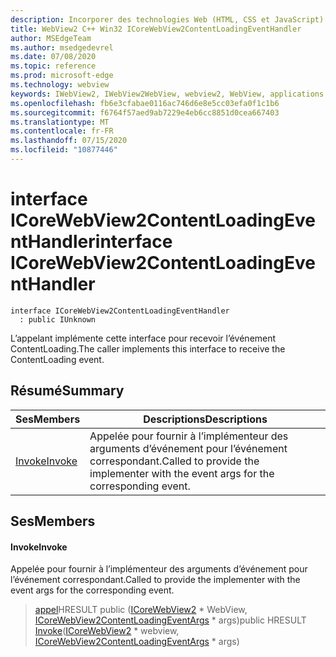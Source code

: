 ```yaml
---
description: Incorporer des technologies Web (HTML, CSS et JavaScript) dans vos applications natives avec le contrôle Microsoft Edge WebView2
title: WebView2 C++ Win32 ICoreWebView2ContentLoadingEventHandler
author: MSEdgeTeam
ms.author: msedgedevrel
ms.date: 07/08/2020
ms.topic: reference
ms.prod: microsoft-edge
ms.technology: webview
keywords: IWebView2, IWebView2WebView, webview2, WebView, applications Win32, Win32, Edge, ICoreWebView2, ICoreWebView2Controller, contrôle de navigateur, html Edge, ICoreWebView2ContentLoadingEventHandler
ms.openlocfilehash: fb6e3cfabae0116ac746d6e8e5cc03efa0f1c1b6
ms.sourcegitcommit: f6764f57aed9ab7229e4eb6cc8851d0cea667403
ms.translationtype: MT
ms.contentlocale: fr-FR
ms.lasthandoff: 07/15/2020
ms.locfileid: "10877446"
---
```

# <span data-ttu-id="2ccd6-104">interface ICoreWebView2ContentLoadingEventHandler</span><span class="sxs-lookup"><span data-stu-id="2ccd6-104">interface ICoreWebView2ContentLoadingEventHandler</span></span> 

```
interface ICoreWebView2ContentLoadingEventHandler
  : public IUnknown
```

<span data-ttu-id="2ccd6-105">L’appelant implémente cette interface pour recevoir l’événement ContentLoading.</span><span class="sxs-lookup"><span data-stu-id="2ccd6-105">The caller implements this interface to receive the ContentLoading event.</span></span>

## <span data-ttu-id="2ccd6-106">Résumé</span><span class="sxs-lookup"><span data-stu-id="2ccd6-106">Summary</span></span>

 <span data-ttu-id="2ccd6-107">Ses</span><span class="sxs-lookup"><span data-stu-id="2ccd6-107">Members</span></span>                        | <span data-ttu-id="2ccd6-108">Descriptions</span><span class="sxs-lookup"><span data-stu-id="2ccd6-108">Descriptions</span></span>
--------------------------------|---------------------------------------------
[<span data-ttu-id="2ccd6-109">Invoke</span><span class="sxs-lookup"><span data-stu-id="2ccd6-109">Invoke</span></span>](#invoke) | <span data-ttu-id="2ccd6-110">Appelée pour fournir à l’implémenteur des arguments d’événement pour l’événement correspondant.</span><span class="sxs-lookup"><span data-stu-id="2ccd6-110">Called to provide the implementer with the event args for the corresponding event.</span></span>

## <span data-ttu-id="2ccd6-111">Ses</span><span class="sxs-lookup"><span data-stu-id="2ccd6-111">Members</span></span>

#### <span data-ttu-id="2ccd6-112">Invoke</span><span class="sxs-lookup"><span data-stu-id="2ccd6-112">Invoke</span></span> 

<span data-ttu-id="2ccd6-113">Appelée pour fournir à l’implémenteur des arguments d’événement pour l’événement correspondant.</span><span class="sxs-lookup"><span data-stu-id="2ccd6-113">Called to provide the implementer with the event args for the corresponding event.</span></span>

> <span data-ttu-id="2ccd6-114">[appel](#invoke)HRESULT public ([ICoreWebView2](icorewebview2.md) \* WebView, [ICoreWebView2ContentLoadingEventArgs](icorewebview2contentloadingeventargs.md) \* args)</span><span class="sxs-lookup"><span data-stu-id="2ccd6-114">public HRESULT [Invoke](#invoke)([ICoreWebView2](icorewebview2.md) \* webview, [ICoreWebView2ContentLoadingEventArgs](icorewebview2contentloadingeventargs.md) \* args)</span></span>

